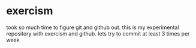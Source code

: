 # exercism
took so much time to figure git and github out. 
this is my experimental repository with exercism and github.
lets try to commit at least 3 times per week
